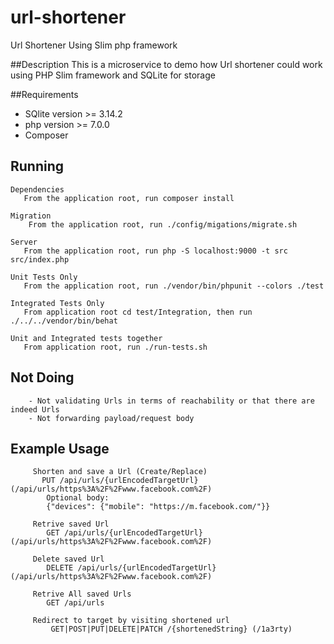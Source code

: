 # url-shortener
Url Shortener Using Slim php framework

##Description
    This is a microservice to demo how Url shortener could work using
     PHP Slim framework and SQLite for storage

##Requirements
 * SQlite version >= 3.14.2
 * php version >= 7.0.0 
 * Composer 
 
## Running
    Dependencies 
       From the application root, run composer install

    Migration
        From the application root, run ./config/migations/migrate.sh

    Server
       From the application root, run php -S localhost:9000 -t src src/index.php

    Unit Tests Only
       From the application root, run ./vendor/bin/phpunit --colors ./test

    Integrated Tests Only
       From application root cd test/Integration, then run ./../../vendor/bin/behat 
    
    Unit and Integrated tests together
       From application root, run ./run-tests.sh 
        
    
## Not Doing
        - Not validating Urls in terms of reachability or that there are indeed Urls
        - Not forwarding payload/request body
        
## Example Usage
         Shorten and save a Url (Create/Replace)
           PUT /api/urls/{urlEncodedTargetUrl} (/api/urls/https%3A%2F%2Fwww.facebook.com%2F) 
            Optional body: 
            {"devices": {"mobile": "https://m.facebook.com/"}}
         
         Retrive saved Url 
            GET /api/urls/{urlEncodedTargetUrl} (/api/urls/https%3A%2F%2Fwww.facebook.com%2F)
            
         Delete saved Url 
            DELETE /api/urls/{urlEncodedTargetUrl} (/api/urls/https%3A%2F%2Fwww.facebook.com%2F)
            
         Retrive All saved Urls
            GET /api/urls
            
         Redirect to target by visiting shortened url
             GET|POST|PUT|DELETE|PATCH /{shortenedString} (/1a3rty)  
    
